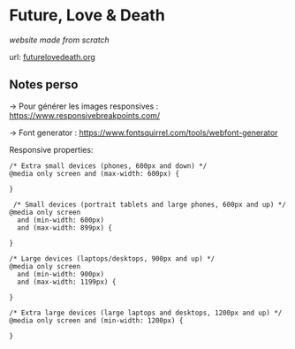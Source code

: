 # Future, Love & Death
_website made from scratch_

url: [futurelovedeath.org](https://futurelovedeath.org)

## Notes perso
-> Pour générer les images responsives : https://www.responsivebreakpoints.com/

-> Font generator : https://www.fontsquirrel.com/tools/webfont-generator

Responsive properties:
```
/* Extra small devices (phones, 600px and down) */
@media only screen and (max-width: 600px) {

}

 /* Small devices (portrait tablets and large phones, 600px and up) */
@media only screen 
  and (min-width: 600px)
  and (max-width: 899px) {

}

/* Large devices (laptops/desktops, 900px and up) */
@media only screen 
  and (min-width: 900px)
  and (max-width: 1199px) {

}

/* Extra large devices (large laptops and desktops, 1200px and up) */
@media only screen and (min-width: 1200px) {

}
```
